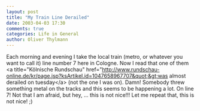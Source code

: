 ```yaml
---
layout: post
title: "My Train Line Derailed"
date: 2003-04-03 17:30
comments: true
categories: Life in General
author: Oliver Thylmann
---
```



Each morning and evening I take the local train (metro, or whatever you want to call it) line number 7 here in Cologne. Now I read that one of them &lt;a title=&quot;Kölnische Rundschau&quot; href=&quot;http://www.rundschau-online.de/kr/page.jsp?ksArtikel.id=1047658967707&quot;&gt;was almost derailed on tuesday&lt;/a&gt; (not the one I was on). Damn! Somebody threw something metal on the tracks and this seems to be happening a lot. On line 7! Not that I am afraid, but hey, ... this is not nice!!! Let me repeat that, this is not nice! ;)


